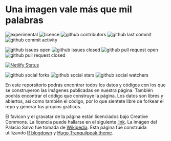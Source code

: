 # Una imagen vale más que mil palabras

![experimental](https://img.shields.io/badge/lifecycle-experimental-orange.svg)
![licence](https://img.shields.io/github/license/daczarne/UnaImagen)
![github contributors](https://img.shields.io/github/contributors/daczarne/UnaImagen)
![github last commit](https://img.shields.io/github/last-commit/daczarne/UnaImagen)
![github commit activity](https://img.shields.io/github/commit-activity/w/daczarne/UnaImagen)

![github issues open](https://img.shields.io/github/issues/daczarne/UnaImagen)
![github issues closed](https://img.shields.io/github/issues-closed/daczarne/UnaImagen)
![github pull request open](https://img.shields.io/github/issues-pr/daczarne/UnaImagen)
![github pull request closed](https://img.shields.io/github/issues-pr-closed/daczarne/UnaImagen)

[![Netlify Status](https://api.netlify.com/api/v1/badges/e78c0174-3c1b-4832-8d4b-e7cab20ff756/deploy-status)](https://app.netlify.com/sites/unaimagen/deploys)

![github social forks](https://img.shields.io/github/forks/daczarne/UnaImagen?label=Forks&style=social)
![github social stars](https://img.shields.io/github/stars/daczarne/UnaImagen?style=social)
![github social watchers](https://img.shields.io/github/watchers/daczarne/UnaImagen?label=Watchers&style=social)

En este reporsitorio podrás encontrar todos los datos y códigos con los que se construyeron las imágenes publicadas en nuestra página. También podrás encontrar el código que construye la página. Los datos son libres y abiertos, así como también el código, por lo que sientete libre de forkear el repo y generar tus propios gráficos.

El favicon y el gravatar de la página están licenciados bajo Creative Commons. La licencia puede hallarse en el siguiente [link](https://fontawesome.com/license). La imágen del Palacio Salvo fue tomada de [Wikipedia](https://en.wikipedia.org/wiki/Palacio_Salvo). Esta página fue construida utilizando [R blogdown](https://github.com/rstudio/blogdown) y [Hugo Tranquilpeak theme](https://github.com/kakawait/hugo-tranquilpeak-theme).
